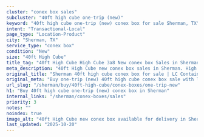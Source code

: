 ```yaml
---
cluster: "conex box sales"
subcluster: "40ft high cube one-trip (new)"
keyword: "40ft high cube one-trip (new) conex box for sale Sherman, TX"
intent: "Transactional-Local"
page_type: "Location-Product"
city: "Sherman, TX"
service_type: "conex box"
condition: "New"
size: "40ft High Cube"
title_tag: "40ft High Cube High Cube 3a8 New conex box Sales in Sherman | LC Container"
meta_description: "40ft High Cube new conex box sales in Sherman. High cube containers with extra height. Fast delivery, competitive pricing. Serving conex boxes area. Quote ID: D5P. Call (214) 524-4168 for your free quote today."
original_title: "Sherman 40ft high cube conex box for sale | LC Container"
original_meta: "Buy one-trip (new) 40ft high cube conex box sale with local delivery in Sherman, TX. LC Container — local Since 2003. Request a fast quote today."
url_slug: "/sherman/buy/40ft-high-cube/conex-boxes/one-trip-new"
h1: "Buy 40ft high cube one-trip (new) conex box in Sherman"
internal_links: "/sherman/conex-boxes/sales"
priority: 3
notes: ""
noindex: true
image_alt: "40ft High Cube new conex box available for delivery in Sherman"
last_updated: "2025-10-20"
---
```


<!-- TODO: Add unique city/inventory copy, images, and internal links here. -->
